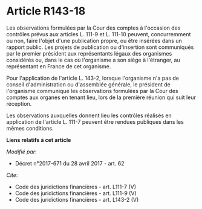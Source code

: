 # Article R143-18

Les observations formulées par la Cour des comptes à l'occasion des contrôles prévus aux articles L. 111-9 et L. 111-10
peuvent, concurremment ou non, faire l'objet d'une publication propre, ou être insérées dans un rapport public. Les projets
de publication ou d'insertion sont communiqués par le premier président aux représentants légaux des organismes considérés
ou, dans le cas où l'organisme a son siège à l'étranger, au représentant en France de cet organisme. 

Pour l'application de l'article L. 143-2, lorsque l'organisme n'a pas de conseil d'administration ou d'assemblée générale, le
président de l'organisme communique les observations formulées par la Cour des comptes aux organes en tenant lieu, lors de la
première réunion qui suit leur réception. 

Les observations auxquelles donnent lieu les contrôles réalisés en application de l'article L. 111-7 peuvent être rendues
publiques dans les mêmes conditions.

**Liens relatifs à cet article**

_Modifié par_:

  - Décret n°2017-671 du 28 avril 2017 - art. 62

_Cite_:

  - Code des juridictions financières - art. L111-7 (V)
  - Code des juridictions financières - art. L111-9 (V)
  - Code des juridictions financières - art. L143-2 (V)
